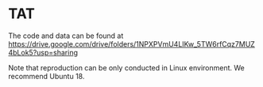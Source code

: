 # TAT

The code and data can be found at https://drive.google.com/drive/folders/1NPXPVmU4LIKw_5TW6rfCqz7MUZ4bLok5?usp=sharing

Note that reproduction can be only conducted in Linux environment. We recommend Ubuntu 18.

